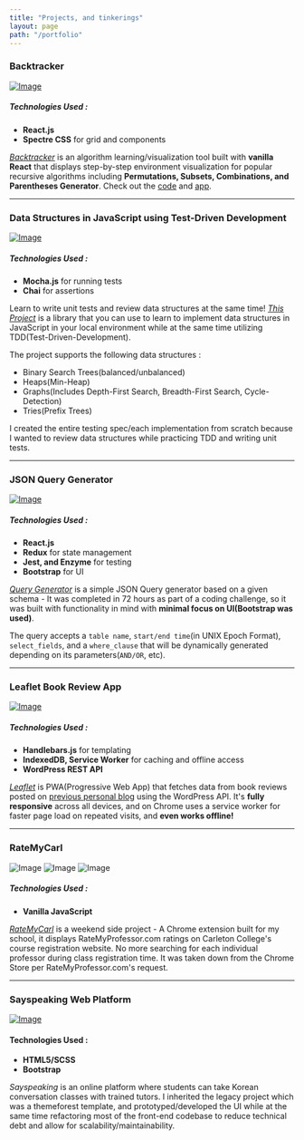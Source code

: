 ```yaml
---
title: "Projects, and tinkerings"
layout: page
path: "/portfolio"
---
```

### Backtracker

[![Image](http://i.imgur.com/ZHs5rqz.png)](https://minseokim.github.io/backtracker)

##### Technologies Used :
- **React.js**
- **Spectre CSS** for grid and components

[*Backtracker*](https://minseokim.github.io/backtracker) is an algorithm learning/visualization tool built with **vanilla React** that displays step-by-step environment visualization for popular recursive algorithms including **Permutations, Subsets, Combinations, and Parentheses Generator**. Check out the [code](https://github.com/minseokim/backtracker) and [app](https://minseokim.github.io/backtracker).

---
### Data Structures in JavaScript using Test-Driven Development
[![Image](http://i.imgur.com/5MWwigs.png)](https://github.com/minseokim/data-structures-tdd)

##### Technologies Used :
- **Mocha.js** for running tests
- **Chai** for assertions

Learn to write unit tests and review data structures at the same time! [*This Project*](https://github.com/minseokim/data-structures-tdd) is a library that you can use to learn to implement data structures in JavaScript in your local environment while at the same time utilizing TDD(Test-Driven-Development).

The project supports the following data structures :
  - Binary Search Trees(balanced/unbalanced)
  - Heaps(Min-Heap)
  - Graphs(Includes Depth-First Search, Breadth-First Search, Cycle-Detection)
  - Tries(Prefix Trees)

I created the entire testing spec/each implementation from scratch because I wanted to review data structures while practicing TDD and writing unit tests.

---
### JSON Query Generator

[![Image](http://i.imgur.com/T7n1UMQ.png)](https://minseokim.github.io/query-generator)

##### Technologies Used :
- **React.js**
- **Redux** for state management
- **Jest, and Enzyme** for testing
- **Bootstrap** for UI

[*Query Generator*](https://minseokim.github.io/query-generator) is a simple JSON Query generator based on a given schema - It was completed in 72 hours as part of a coding challenge, so it was built with functionality in mind with **minimal focus on UI(Bootstrap was used)**.

The query accepts a `table name`, `start/end time`(in UNIX Epoch Format), `select_fields`, and a `where_clause` that will be dynamically generated depending on its parameters(`AND/OR`, etc).

---

### Leaflet Book Review App

[![Image](https://s3.amazonaws.com/poly-screenshots.angel.co/Project/a7/522688/0d33bfaaab90ab6ca1cf5cc98de3e024-original.png)](https://leaflet-d2550.firebaseapp.com/)

##### Technologies Used :
- **Handlebars.js** for templating
- **IndexedDB, Service Worker** for caching and offline access
- **WordPress REST API**

[*Leaflet*](https://leaflet-d2550.firebaseapp.com/) is PWA(Progressive Web App) that fetches data from book reviews posted on [previous personal blog](https://minseoalexkim.com) using the WordPress API. It's **fully responsive** across all devices, and on Chrome uses a service worker for faster page load on repeated visits, and **even works offline!**

---

### RateMyCarl

![Image](https://s3.amazonaws.com/poly-screenshots.angel.co/Project/5f/442017/e32ab512fc1e2a989ffdaca69bc0e6d2-original.png)
![Image](https://s3.amazonaws.com/poly-screenshots.angel.co/Project/5f/442017/7a4a213b21d32321296e914115ec4a08-original.png)
![Image](https://s3.amazonaws.com/poly-screenshots.angel.co/Project/5f/442017/b5414793fc4cde29f70e339ebc1a7f57-original.png)

##### Technologies Used :
- **Vanilla JavaScript**

[*RateMyCarl*](https://github.com/minseokim/RateMyCarl) is a weekend side project - A Chrome extension built for my school, it displays RateMyProfessor.com ratings on Carleton College's course registration website. No more searching for each individual professor during class registration time. It was taken down from the Chrome Store per RateMyProfessor.com's request.

---

### Sayspeaking Web Platform

[![Image](http://i.imgur.com/gJ7qxvR.png)](https://sayspeaking.com)

#### Technologies Used :
- **HTML5/SCSS**
- **Bootstrap**

*Sayspeaking* is an online platform where students can take Korean conversation classes with trained tutors. I inherited the legacy project which was a themeforest template, and prototyped/developed the UI while at the same time refactoring most of the front-end codebase to reduce technical debt and allow for scalability/maintainability.




